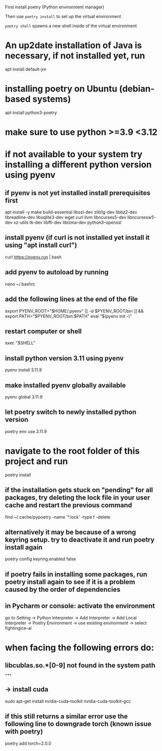 First install poetry (Python environment manager)

Then use `poetry install` to set up the virtual environment

`poetry shell` spawns a new shell inside of the virtual environment

# An up2date installation of Java is necessary, if not installed yet, run
apt install default-jre

# installing poetry on Ubuntu (debian-based systems) 
apt install python3-poetry

# make sure to use python >=3.9 <3.12
# if not available to your system try installing a different python version using pyenv

## if pyenv is not yet installed install prerequisites first
apt install -y make build-essential libssl-dev zlib1g-dev libbz2-dev libreadline-dev libsqlite3-dev wget curl llvm libncurses5-dev libncursesw5-dev xz-utils tk-dev libffi-dev liblzma-dev python3-openssl

## install pyenv (if curl is not installed yet install it using "apt install curl")
curl https://pyenv.run | bash

## add pyenv to autoload by running
nano ~/.bashrc

## add the following lines at the end of the file
export PYENV_ROOT="$HOME/.pyenv"
[[ -d $PYENV_ROOT/bin ]] && export PATH="$PYENV_ROOT/bin:$PATH"
eval "$(pyenv init -)"

## restart computer or shell
exec "$SHELL"

## install python version 3.11 using pyenv
pyenv install 3.11.9

## make installed pyenv globally available
pyenv global 3.11.9

## let poetry switch to newly installed python version
poetry env use 3.11.9

# navigate to the root folder of this project and run
poetry install

## if the installation gets stuck on "pending" for all packages, try deleting the lock file in your user cache and restart the previous command
find ~/.cache/pypoetry -name '*.lock' -type f -delete

## alternatively it may be because of a wrong keyring setup. try to deactivate it and run poetry install again
poetry config keyring.enabled false

## if poetry fails in installing some packages, run poetry install again to see if it is a problem caused by the order of dependencies

## in Pycharm or console: activate the environment
go to Setting -> Python Interpreter -> Add Interpreter -> Add Local Interpreter -> Poetry Environment -> use existing environment -> select fightingice-ai

# when facing the following errors do:

## libcublas.so.*[0-9] not found in the system path  ...
## -> install cuda
sudo apt-get install nvidia-cuda-toolkit nvidia-cuda-toolkit-gcc
## if this still returns a similar error use the following line to downgrade torch (known issue with poetry)
poetry add torch=2.0.0


